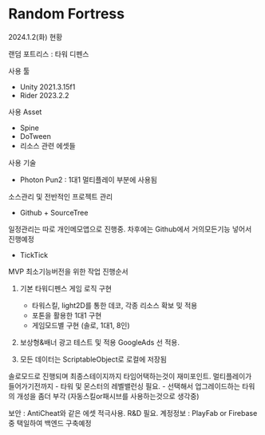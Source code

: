 # Random Fortress

2024.1.2(화) 현황

랜덤 포트리스 : 타워 디펜스

사용 툴
- Unity 2021.3.15f1
- Rider 2023.2.2

사용 Asset
- Spine
- DoTween
- 리소스 관련 에셋들

사용 기술
- Photon Pun2 : 1대1 멀티플레이 부분에 사용됨

소스관리 및 전반적인 프로젝트 관리
- Github + SourceTree
  
일정관리는 따로 개인메모앱으로 진행중. 차후에는 Github에서 거의모든기능 넣어서 진행예정
- TickTick 


MVP 최소기능버전을 위한 작업 진행순서
1. 기본 타워디펜스 게임 로직 구현
    - 타워스킬, light2D를 통한 데코, 각종 리소스 확보 밎 적용
    - 포톤을 활용한 1대1 구현
    - 게임모드별 구현 (솔로, 1대1, 8인)
    
2. 보상형&배너 광고 테스트 및 적용 GoogleAds 선 적용.

3. 모든 데이터는 ScriptableObject로 로컬에 저장됨

솔로모드로 진행되며 최종스테이지까지 타임어택하는것이 재미포인트. 멀티플레이가 들어가기전까지
    - 타워 및 몬스터의 레벨밸런싱 필요.
    - 선택해서 업그레이드하는 타워의 개성을 좀더 부각 (자동스킬or패시브를 사용하는것으로 생각중)

보안 : AntiCheat와 같은 에셋 적극사용. R&D 필요. 
계정정보 : PlayFab or Firebase 중 택일하여 백엔드 구축예정
    



